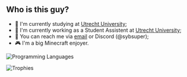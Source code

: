 ## Who is this guy?

- 🏫 I'm currently studying at [Utrecht University](https://www.uu.nl);
- 💼 I'm currently working as a Student Assistent at [Utrecht University](https://www.uu.nl);
- 💬 You can reach me via [email](mailto:mail@sybsuper.com) or Discord (@sybsuper);
- 🎮 I'm a big Minecraft enjoyer.

![Programming Languages](https://skillicons.dev/icons?i=kotlin,java,cs,haskell,python,js,php,html,css)

![Trophies](https://github-profile-trophy.vercel.app/?username=Sybsuper&theme=onestar&column=-1&no-frame=true)
